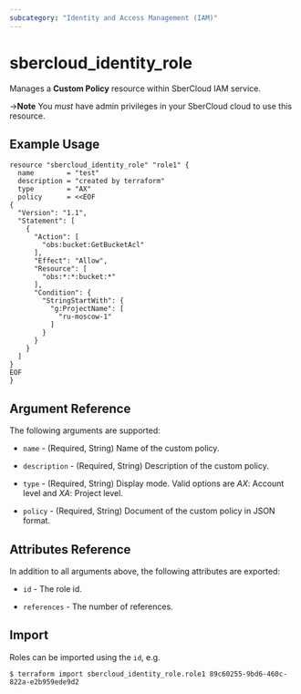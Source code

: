 ```yaml
---
subcategory: "Identity and Access Management (IAM)"
---
```


# sbercloud_identity_role

Manages a **Custom Policy** resource within SberCloud IAM service.

->**Note** You _must_ have admin privileges in your SberCloud cloud to use this resource.

## Example Usage

```hcl
resource "sbercloud_identity_role" "role1" {
  name        = "test"
  description = "created by terraform"
  type        = "AX"
  policy      = <<EOF
{
  "Version": "1.1",
  "Statement": [
    {
      "Action": [
        "obs:bucket:GetBucketAcl"
      ],
      "Effect": "Allow",
      "Resource": [
        "obs:*:*:bucket:*"
      ],
      "Condition": {
        "StringStartWith": {
          "g:ProjectName": [
            "ru-moscow-1"
          ]
        }
      }
    }
  ]
}
EOF
}
```

## Argument Reference

The following arguments are supported:

* `name` - (Required, String) Name of the custom policy.

* `description` - (Required, String) Description of the custom policy.

* `type` - (Required, String) Display mode. Valid options are _AX_: Account level and _XA_: Project level.

* `policy` - (Required, String) Document of the custom policy in JSON format.

## Attributes Reference

In addition to all arguments above, the following attributes are exported:

* `id` - The role id.

* `references` - The number of references.

## Import

Roles can be imported using the `id`, e.g.

```
$ terraform import sbercloud_identity_role.role1 89c60255-9bd6-460c-822a-e2b959ede9d2
```
